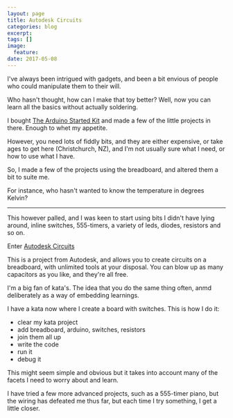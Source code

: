 ```yaml
---
layout: page
title: Autodesk Circuits
categories: blog
excerpt:
tags: []
image:
  feature:
date: 2017-05-08
---
```


I've always been intrigued with gadgets, and been a bit envious of people who could manipulate them to their will.

Who hasn't thought, how can I make that toy better? Well, now you can learn all the basics without actually soldering.

I bought [The Arduino Started Kit] and made a few of the little projects in there. Enough to whet my appetite.

However, you need lots of fiddly bits, and they are either expensive, or take ages to get here (Christchurch, NZ), and I'm not usually sure what I need, or how to use what I have.

So, I made a few of the projects using the breadboard, and altered them a bit to suite me.

For instance, who hasn't wanted to know the temperature in degrees Kelvin?

---

This however palled, and I was keen to start using bits I didn't have lying around, inline switches, 555-timers, a variety of leds, diodes, resistors and so on.

Enter [Autodesk Circuits]

This is a project from Autodesk, and allows you to create circuits on a breadboard, with unlimited tools at your disposal. You can blow up as many capacitors as you like, and they're all free.

I'm a big fan of kata's. The idea that you do the same thing often, anmd deliberately as a way of embedding learnings.

I have a kata now where I create a board with switches. This is how I do it:
 - clear my kata project
 - add breadboard, arduino, switches, resistors
 - join them all up
 - write the code
 - run it
 - debug it

This might seem simple and obvious but it takes into account many of the facets I need to worry about and learn.

I have tried a few more advanced projects, such as a 555-timer piano, but the wiring has defeated me thus far, but each time I try something, I get a little closer.


[Autodesk Circuits]: http://circuits.io "circuits.io"
[The Arduino Started Kit]: https://www.arduino.cc/en/Main/ArduinoStarterKit